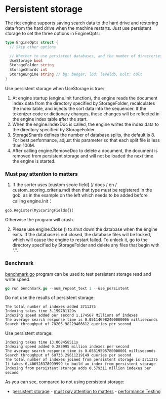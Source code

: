 Persistent storage
====

The riot engine supports saving search data to the hard drive and restoring data from the hard drive when the machine restarts. Just use persistent storage to set the three options in EngineOpts:

```go
type EngineOpts struct {
  // Skip other options

  // Whether to use persistent databases, and the number of directories and splits that database files hold
  UseStorage bool
  StorageFolder string
  StorageShards int
  StorageEngine string // bg: badger, lbd: leveldb, bolt: bolt
}
```

Use persistent storage when UseStorage is true:

1. At engine startup (engine.Init function), the engine reads the document index data from the directory specified by StorageFolder, recalculates the index table, and injects the sort data into the sequencer. If the tokenizer code or dictionary changes, these changes will be reflected in the engine index table after the start.
2. When the engine.IndexDoc is called, the engine writes the index data to the directory specified by StorageFolder.
3. StorageShards defines the number of database splits, the default is 8. For best performance, adjust this parameter so that each split file is less than 100M.
4. After calling engine.RemoveDoc to delete a document, the document is removed from persistent storage and will not be loaded the next time the engine is started.


### Must pay attention to matters

1. If the sorter uses [custom score field] (/ docs / en / custom_scoring_criteria.md) then that type must be registered in the gob, as in the example on the left which needs to be added before calling engine.Init：
```
gob.Register(MyScoringFields{})
```
Otherwise the program will crash.

2. Please use engine.Close () to shut down the database when the engine exits. If the database is not closed, the database files will be locked, which will cause the engine to restart failed. To unlock it, go to the directory specified by StorageFolder and delete any files that begin with ".".

### Benchmark

[benchmark.go](/examples/benchmark.go) program can be used to test persistent storage read and write speed:

```go
go run benchmark.go --num_repeat_text 1 --use_persistent
```

Do not use the results of persistent storage:

```
The total number of indexes added 3711375
Indexing takes time 3.159781129s
Indexing speed added per second 1.174567 Millions of indexes
The average search response time is 0.051146982400000006 milliseconds
Search throughput of 78205.98229466612 queries per second
```

Use persistent storage:

```
Indexing takes time 13.068458511s
Indexing speed added 0.283995 million indexes per second
The average search response time is 0.05819595780000001 milliseconds
Search throughput of 68733.29611219149 queries per second
The total number of indexes joined from persistent storage is 3711375
It takes 6.406528378999999 to build an index from persistent storage
Indexing from persistent storage adds 0.579311 million indexes per second
```

As you can see, compared to not using persistent storage:

- [persistent storage](#%E6%8C%81%E4%B9%85%E5%AD%98%E5%82%A8)
        - [must pay attention to matters](#%E5%BF%85%E9%A1%BB%E6%B3%A8%E6%84%8F%E4%BA%8B%E9%A1%B9)
        - [performance Testing](#%E6%80%A7%E8%83%BD%E6%B5%8B%E8%AF%95)
